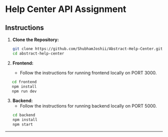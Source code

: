 # Help Center API Assignment

## Instructions

1. **Clone the Repository:**

   ```bash
   git clone https://github.com/ShubhamJoshii/Abstract-Help-Center.git
   cd abstract-help-center
   ```

2. **Frontend:**
   - Follow the instructions for running frontend locally on PORT 3000.

```bash
   cd frontend
   npm install
   npm run dev
```

3. **Backend:**
   - Follow the instructions for running backend locally on PORT 5000.
   ```bash
   cd backend
   npm install
   npm start
   ```



---

